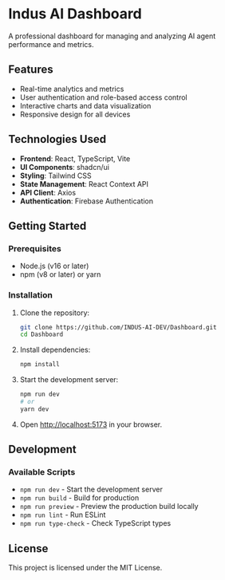 # Indus AI Dashboard

A professional dashboard for managing and analyzing AI agent performance and metrics.

## Features

- Real-time analytics and metrics
- User authentication and role-based access control
- Interactive charts and data visualization
- Responsive design for all devices

## Technologies Used

- **Frontend**: React, TypeScript, Vite
- **UI Components**: shadcn/ui
- **Styling**: Tailwind CSS
- **State Management**: React Context API
- **API Client**: Axios
- **Authentication**: Firebase Authentication

## Getting Started

### Prerequisites

- Node.js (v16 or later)
- npm (v8 or later) or yarn

### Installation

1. Clone the repository:
   ```sh
   git clone https://github.com/INDUS-AI-DEV/Dashboard.git
   cd Dashboard
   ```

2. Install dependencies:
   ```sh
   npm install

4. Start the development server:
   ```sh
   npm run dev
   # or
   yarn dev
   ```

5. Open [http://localhost:5173](http://localhost:5173) in your browser.

## Development

### Available Scripts

- `npm run dev` - Start the development server
- `npm run build` - Build for production
- `npm run preview` - Preview the production build locally
- `npm run lint` - Run ESLint
- `npm run type-check` - Check TypeScript types

## License

This project is licensed under the MIT License.
